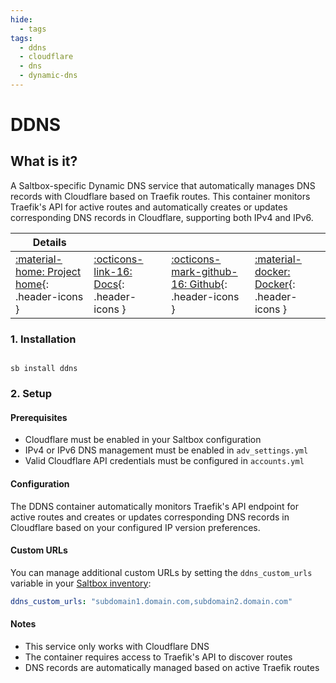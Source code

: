 ```yaml
---
hide:
  - tags
tags:
  - ddns
  - cloudflare
  - dns
  - dynamic-dns
---
```


# DDNS

## What is it?

A Saltbox-specific Dynamic DNS service that automatically manages DNS records with Cloudflare based on Traefik routes. This container monitors Traefik's API for active routes and automatically creates or updates corresponding DNS records in Cloudflare, supporting both IPv4 and IPv6.

| Details     |             |             |             |
|-------------|-------------|-------------|-------------|
| [:material-home: Project home](https://github.com/saltyorg/saltbox){: .header-icons } | [:octicons-link-16: Docs](https://docs.saltbox.dev){: .header-icons } | [:octicons-mark-github-16: Github](https://github.com/saltyorg/saltbox){: .header-icons } | [:material-docker: Docker](https://hub.docker.com/r/saltydk/dns){: .header-icons }|

### 1. Installation

``` shell

sb install ddns

```

### 2. Setup

#### Prerequisites

- Cloudflare must be enabled in your Saltbox configuration
- IPv4 or IPv6 DNS management must be enabled in `adv_settings.yml`
- Valid Cloudflare API credentials must be configured in `accounts.yml`

#### Configuration

The DDNS container automatically monitors Traefik's API endpoint for active routes and creates or updates corresponding DNS records in Cloudflare based on your configured IP version preferences.

#### Custom URLs

You can manage additional custom URLs by setting the `ddns_custom_urls` variable in your [Saltbox inventory](../../saltbox/inventory/index.md):

```yaml
ddns_custom_urls: "subdomain1.domain.com,subdomain2.domain.com"
```

#### Notes

- This service only works with Cloudflare DNS
- The container requires access to Traefik's API to discover routes
- DNS records are automatically managed based on active Traefik routes
